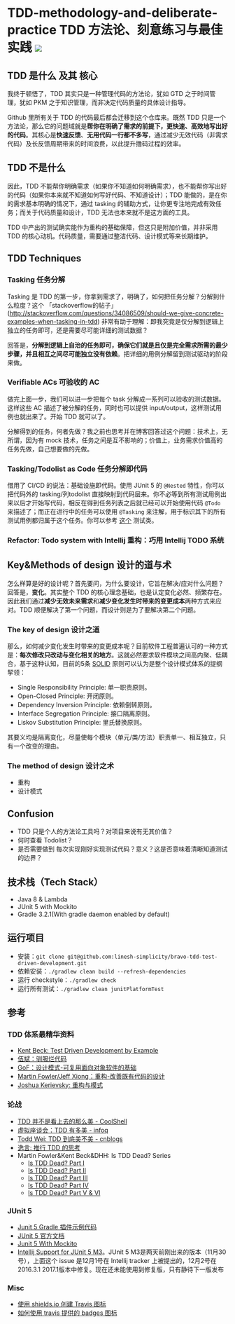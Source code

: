 # TDD-methodology-and-deliberate-practice TDD 方法论、刻意练习与最佳实践 [![][Badges: Travis CI]][Links: Travis CI]

## TDD 是什么 及其 核心

我终于顿悟了，TDD 其实只是一种管理代码的方法论，犹如 GTD 之于时间管理，犹如 PKM 之于知识管理，而非决定代码质量的具体设计指导。

Github 里所有关于 TDD 的代码最后都会迁移到这个仓库来。既然 TDD 只是一个方法论，那么它的问题域就是**帮你在明确了需求的前提下，更快速、高效地写出好的代码**。其核心是**快速反馈**、**无用代码一行都不多写**，通过减少无效代码（非需求代码）及长反馈周期带来的时间浪费，以此提升撸码过程的效率。

## TDD 不是什么

因此，TDD 不能帮你明确需求（如果你不知道如何明确需求），也不能帮你写出好的代码（如果你本来就不知道如何写好代码、不知道设计）；TDD 能做的，是在你的需求基本明确的情况下，通过 tasking 的辅助方式，让你更专注地完成有效任务；而关于代码质量和设计，TDD 无法也本来就不是这方面的工具。

TDD 中产出的测试确实能作为重构的基础保障，但这只是附加价值，并非采用 TDD 的核心动机。代码质量，需要通过整洁代码、设计模式等来长期维护。

## TDD Techniques 

### Tasking 任务分解

Tasking 是 TDD 的第一步，你拿到需求了，明确了，如何把任务分解？分解到什么粒度？这个 「stackoverflow的帖子」(http://stackoverflow.com/questions/34086509/should-we-give-concrete-examples-when-tasking-in-tdd) 非常有助于理解：即我究竟是仅分解到逻辑上独立的任务即可，还是需要尽可能详细的测试数据？

回答是，**分解到逻辑上自治的任务即可，确保它们就是且仅是完全需求所需的最少步骤，并且相互之间尽可能独立没有依赖**。把详细的用例分解留到测试驱动的阶段来做。

### Verifiable ACs 可验收的 AC

做完上面一步，我们可以进一步把每个 task 分解成一系列可以验收的测试数据。这样这些 AC 描述了被分解的任务，同时也可以提供 input/output，这样测试用例也就出来了。开始 TDD 就可以了。

分解得到的任务，何者先做？我之前也思考并在博客回答过这个问题：技术上，无所谓，因为有 mock 技术，任务之间是互不影响的；价值上，业务需求价值高的任务先做，自己想要做的先做。

### Tasking/Todolist as Code 任务分解即代码

借用了 CI/CD 的说法：基础设施即代码。使用 JUnit 5 的 `@Nested` 特性，你可以把代码外的 tasking/列todolist 直接映射到代码层来。你不必等到所有测试用例出来以后才开始写代码，相反在得到任务列表之后就已经可以开始使用代码 `@Todo` 来描述了；而正在进行中的任务可以使用 `@Tasking` 来注解，用于标识其下的所有测试用例都归属于这个任务。你可以参考 [这个](https://github.com/linesh-simplicity/bravo-tdd-test-driven-development/blob/master/src/test/java/org/thoughtworks/linesh/fizzbuzzwhizz/StudentTest.java) 测试类。

### Refactor: Todo system with Intellij 重构：巧用 Intellij TODO 系统

## Key&Methods of design 设计的道与术

怎么样算是好的设计呢？首先要问，为什么要设计，它旨在解决/应对什么问题？回答是，**变化**。其实整个 TDD 的核心理念基础，也是认定变化必然、频繁存在。因此我们通过**减少无效未来需求**和**减少变化发生时带来的变更成本**两种方式来应对。TDD 顺便解决了第一个问题，而设计则是为了要解决第二个问题。

### The key of design 设计之道

那么，如何减少变化发生时带来的变更成本呢？目前软件工程普遍认可的一种方式是：**每次修改只改动与变化相关的地方**。这就必然要求软件模块之间高内聚、低耦合，基于这种认知，目前的5条 [SOLID](https://www.wikiwand.com/en/SOLID_(object-oriented_design)) 原则可以认为是整个设计模式体系的提纲挈领：

* Single Responsibility Principle: 单一职责原则。 
* Open-Closed Principle: 开闭原则。
* Dependency Inversion Principle: 依赖倒转原则。
* Interface Segregation Principle: 接口隔离原则。
* Liskov Substitution Principle: 里氏替换原则。

其要义均是隔离变化，尽量使每个模块（单元/类/方法）职责单一、相互独立，只有一个改变的理由。

### The method of design 设计之术

* 重构
* 设计模式

## Confusion

* TDD 只是个人的方法论工具吗？对项目来说有无其价值？
* 何时查看 Todolist？
* 是否需要做到 每次实现刚好实现测试代码？意义？这是否意味着清晰知道测试的边界？

## 技术栈（Tech Stack）

* Java 8 & Lambda
* JUnit 5 with Mockito
* Gradle 3.2.1(With gradle daemon enabled by default)

## 运行项目

* 安装：`git clone git@github.com:linesh-simplicity/bravo-tdd-test-driven-development.git`
* 依赖安装：`./gradlew clean build --refresh-dependencies`
* 运行 checkstyle：`./gradlew check`
* 运行所有测试：`./gradlew clean junitPlatformTest`

## 参考

### TDD 体系最精华资料

* [Kent Beck: Test Driven Development by Example](https://book.douban.com/subject/1230036/)
* [伍斌：驯服烂代码](https://book.douban.com/subject/26208707/)
* [GoF：设计模式-可复用面向对象软件的基础](https://book.douban.com/subject/1052241/)
* [Martin Fowler/Jeff Xiong：重构-改善既有代码的设计](https://book.douban.com/subject/4262627/)
* [Joshua Kerievsky: 重构与模式](https://book.douban.com/subject/20393327/)

### 论战

* [TDD 并不是看上去的那么美 - CoolShell](http://coolshell.cn/articles/3649.html)
* [虚拟座谈会：TDD 有多美 - infoq](http://www.infoq.com/cn/articles/virtual-panel-tdd)
* [Todd Wei: TDD 到底美不美 - cnblogs](http://www.cnblogs.com/weidagang2046/archive/2011/02/23/1963277.html)
* [逸言: 推行 TDD 的思考](http://agiledon.github.io/blog/2013/12/25/thought-about-applying-tdd/)
* Martin Fowler&Kent Beck&DHH: Is TDD Dead? Series
    * [Is TDD Dead? Part I](https://www.youtube.com/watch?v=z9quxZsLcfo)
    * [Is TDD Dead? Part II](https://www.youtube.com/watch?v=JoTB2mcjU7w)
    * [Is TDD Dead? Part III](https://www.youtube.com/watch?v=YNw4baDz6WA)
    * [Is TDD Dead? Part IV](https://www.youtube.com/watch?v=dGtasFJnUxI)
    * [Is TDD Dead? Part V & VI](https://www.youtube.com/watch?v=gWD6REVeKW4)

### JUnit 5

* [Junit 5 Gradle 插件示例代码](https://github.com/junit-team/junit5-samples/tree/master/junit5-gradle-consumer)
* [JUnit 5 官方文档](http://junit.org/junit5/docs/current/user-guide/)
* [Junit 5 With Mockito](https://github.com/junit-team/junit5-samples/tree/master/junit5-mockito-extension)
* [Intellij Support for JUnit 5 M3](https://youtrack.jetbrains.com/issue/IDEA-164865)。JUnit 5 M3是两天前刚出来的版本（11月30号），上面这个 issue 是12月1号在 Intellij tracker 上被提出的，12月2号在2016.3.1 2017.1版本中修复。现在还未能使用到修复版，只有静待下一版发布

### Misc

* [使用 shields.io 创建 Travis 图标](http://shields.io/)
* [如何使用 travis 提供的 badges 图标](https://docs.travis-ci.com/user/status-images/)



[Badges: Travis CI]: https://travis-ci.org/linesh-simplicity/bravo-tdd-test-driven-development.svg?branch=master
[Links: Travis CI]: https://travis-ci.org/linesh-simplicity/bravo-tdd-test-driven-development

